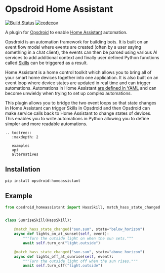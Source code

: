 # Opsdroid Home Assistant

[![Build Status](https://img.shields.io/travis/com/opsdroid/opsdroid-homeassistant?logo=travis)](https://travis-ci.com/opsdroid/opsdroid-homeassistant)
[![codecov](https://codecov.io/gh/opsdroid/opsdroid-homeassistant/branch/master/graph/badge.svg)](https://codecov.io/gh/opsdroid/opsdroid-homeassistant)

A plugin for [Opsdroid](https://opsdroid.dev) to enable [Home Assistant](https://home-assistant.io) automation.

Opsdroid is an automation framework for building bots. It is built on an event flow model where events are created (often by a user saying something in a chat client), the events can then be parsed using various AI services to add additional context and finally user defined Python functions called [Skills](https://docs.opsdroid.dev/en/stable/skills/index.html) can be triggered as a result.

Home Assistant is a home control toolkit which allows you to bring all of your smart home devices together into one application. It is also built on an event loop where device states are updated in real time and can trigger automations. Automations in Home Assistant [are defined in YAML](https://www.home-assistant.io/docs/automation/examples/) and can become unwieldy when trying to set up complex automations.

This plugin allows you to bridge the two event loops so that state changes in Home Assistant can trigger Skills in Opsdroid and then Opsdroid can make service calls back to Home Assistant to change states of devices. This enables you to write automations in Python allowing you to define simpler and more readable automations.

```eval_rst
.. toctree::
   :maxdepth: 2

   examples
   api
   alternatives
```

## Installation

```console
pip install opsdroid-homeassistant
```

## Example

```python
from opsdroid_homeassistant import HassSkill, match_hass_state_changed


class SunriseSkill(HassSkill):

    @match_hass_state_changed("sun.sun", state="below_horizon")
    async def lights_on_at_sunset(self, event):
        """Turn the outside light on when the sun sets."""
        await self.turn_on("light.outside")

    @match_hass_state_changed("sun.sun", state="above_horizon")
    async def lights_off_at_sunrise(self, event):
        """Turn the outside light off when the sun rises."""
        await self.turn_off("light.outside")
```
